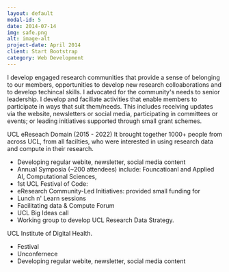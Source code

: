 ```yaml
---
layout: default
modal-id: 5
date: 2014-07-14
img: safe.png
alt: image-alt
project-date: April 2014
client: Start Bootstrap
category: Web Development
---
```

I develop engaged research communities that provide a sense of belonging to our members, opportunities to develop new research colloaborations and to develop techincal skills. I advocated for the community's needs to senior leadership. I develop and faciliate activities that enable members to participate in ways that suit them/needs. This includes receiving updates via the website, newsletters or social media, participating in committees or events; or leading initiatives supported through small grant schemes. 

UCL eReseach Domain (2015 - 2022) 
It brought together 1000+ people from across UCL, from all facilties, who were interested in using research data and compute in their research. 
- Developing regular webite, newsletter, social media content
- Annual Symposia (~200 attendees) include: Founcatioanl and Applied AI, Computational Sciences,
- 1st UCL Festival of Code:
- eResearch Community-Led Initiatives: provided small funding for
- Lunch n' Learn sessions
- Facilitating data & Compute Forum
- UCL Big Ideas call
- Working group to develop UCL Research Data Strategy.
  

UCL Institute of Digital Health. 
- Festival
- Unconfernece
- Developing regular webite, newsletter, social media content



